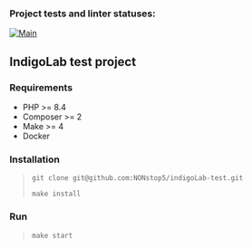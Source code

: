 ### Project tests and linter statuses:
[![Main](https://github.com/NONstop5/indigoLab-test/actions/workflows/main.yml/badge.svg)](https://github.com/NONstop5/indigoLab-test/actions)

## IndigoLab test project

### Requirements
- PHP >= 8.4
- Composer >= 2
- Make >= 4
- Docker

### Installation
> `git clone git@github.com:NONstop5/indigoLab-test.git`
> 
> `make install`

### Run
> `make start`

